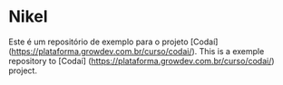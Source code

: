 # Nikel

Este é um repositório de exemplo para o projeto [Codaí] (https://plataforma.growdev.com.br/curso/codai/).
This is a exemple repository to [Codaí] (https://plataforma.growdev.com.br/curso/codai/) project.
